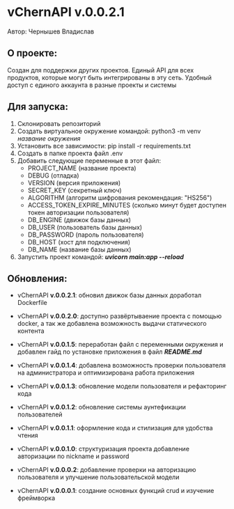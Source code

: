 # vChernAPI v.0.0.2.1
Автор: Чернышев Владислав

## О проекте:
Создан для поддержки других проектов. Единый API 
для всех продуктов, которые могут быть интегрированы
в эту сеть. Удобный доступ с единого аккаунта в
разные проекты и системы

## Для запуска:
1. Склонировать репозиторий
2. Создать виртуальное окружение командой: 
python3 -m venv *название окружения*
3. Установить все зависимости: pip install -r requirements.txt
4. Создать в папке проекта файл .env
5. Добавить следующие переменные в этот файл:
   - PROJECT_NAME (название проекта)
   - DEBUG (отладка)
   - VERSION (версия приложения)
   - SECRET_KEY (секретный ключ)
   - ALGORITHM (алгоритм шифрования рекомендация:
"HS256")
   - ACCESS_TOKEN_EXPIRE_MINUTES (сколько минут 
будет доступен токен авторизации пользователя)
   - DB_ENGINE (движок базы данных)
   - DB_USER (пользователь базы данных)
   - DB_PASSWORD (пароль пользователя)
   - DB_HOST (хост для подключения)
   - DB_NAME (название базы данных)
6. Запустить проект командой: _**uvicorn main:app --reload**_


## Обновления:

- vChernAPI **v.0.0.2.1**: обновил движок базы данных
доработал Dockerfile

- vChernAPI **v.0.0.2.0**: доступно развёртываение
проекта с помощью docker, а так же добавлена возможность
выдачи статического контента

- vChernAPI **v.0.0.1.5**: переработан файл с 
переменными окружения и добавлен гайд по
установке приложения в файл _**README.md**_

- vChernAPI **v.0.0.1.4**: добавлена возможность
проверки пользователя на администратора и оптимизирована
работа приложения

- vChernAPI **v.0.0.1.3**: обновление модели
пользователя и рефакторинг кода

- vChernAPI **v.0.0.1.2**: обновление системы
аунтефикации пользователей

- vChernAPI **v.0.0.1.1**: оформление кода и 
стилизация для удобства чтения

- vChernAPI **v.0.0.1.0**: структуризация проекта
добавление авторизации по nickname и password

- vChernAPI **v.0.0.0.2**: добавление проверки на 
авторизацию пользователя и улучшение пользовательской
модели

- vChernAPI **v.0.0.0.1**: создание основных функций 
crud и изучение фреймворка
